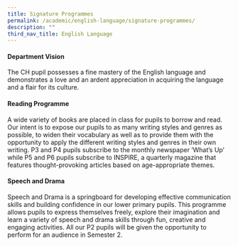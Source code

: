 ```yaml
---
title: Signature Programmes
permalink: /academic/english-language/signature-programmes/
description: ""
third_nav_title: English Language
---
```

#### Department Vision

The CH pupil possesses a fine mastery of the English language and demonstrates a love and an ardent appreciation in acquiring the language and a flair for its culture.

#### Reading Programme

A wide variety of books are placed in class for pupils to borrow and read. Our intent is to expose our pupils to as many writing styles and genres as possible, to widen their vocabulary as well as to provide them with the opportunity to apply the different writing styles and genres in their own writing. P3 and P4 pupils subscribe to the monthly newspaper ‘What’s Up’ while P5 and P6 pupils subscribe to INSPIRE, a quarterly magazine that features thought-provoking articles based on age-appropriate themes.

#### Speech and Drama

Speech and Drama is a springboard for developing effective communication skills and building confidence in our lower primary pupils. This programme allows pupils to express themselves freely, explore their imagination and learn a variety of speech and drama skills through fun, creative and engaging activities. All our P2 pupils will be given the opportunity to perform for an audience in Semester 2.